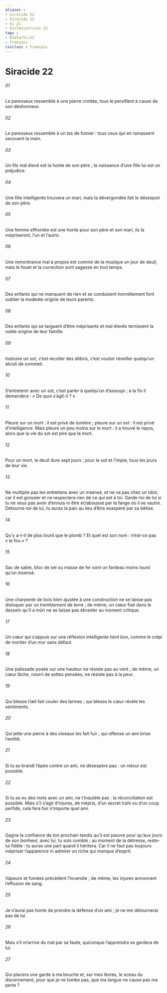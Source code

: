 ```yaml
---
aliases : 
- Siracide 22
- Siracide 22
- Si 22
- Ecclesiasticus 22
tags : 
- Bible/Si/22
- français
cssclass : français
---
```


# Siracide 22

###### 01
Le paresseux ressemble à une pierre crottée,
tous le persiflent à cause de son déshonneur.
###### 02
Le paresseux ressemble à un tas de fumier :
tous ceux qui en ramassent secouent la main.
###### 03
Un fils mal élevé est la honte de son père ;
la naissance d’une fille lui est un préjudice.
###### 04
Une fille intelligente trouvera un mari,
mais la dévergondée fait le désespoir de son père.
###### 05
Une femme effrontée est une honte pour son père et son mari,
ils la mépriseront, l’un et l’autre.
###### 06
Une remontrance mal à propos
est comme de la musique un jour de deuil,
mais le fouet et la correction sont sagesse en tout temps.
###### 07
Des enfants qui ne manquent de rien et se conduisent honnêtement
font oublier la modeste origine de leurs parents.
###### 08
Des enfants qui se targuent d’être méprisants et mal élevés
ternissent la noble origine de leur famille.
###### 09
Instruire un sot, c’est recoller des débris,
c’est vouloir réveiller quelqu’un abruti de sommeil.
###### 10
S’entretenir avec un sot, c’est parler à quelqu’un d’assoupi ;
à la fin il demandera : « De quoi s’agit-il ? »
###### 11
Pleure sur un mort : il est privé de lumière ;
pleure sur un sot : il est privé d’intelligence.
Mais pleure un peu moins sur le mort : il a trouvé le repos,
alors que la vie du sot est pire que la mort.
###### 12
Pour un mort, le deuil dure sept jours ;
pour le sot et l’impie, tous les jours de leur vie.
###### 13
Ne multiplie pas les entretiens avec un insensé,
et ne va pas chez un idiot,
car il est grossier et ne respectera rien de ce qui est à toi.
Garde-toi de lui si tu ne veux pas avoir d’ennuis
ni être éclaboussé par la fange où il se vautre.
Détourne-toi de lui, tu auras la paix
au lieu d’être exaspéré par sa bêtise.
###### 14
Qu’y a-t-il de plus lourd que le plomb ?
Et quel est son nom : n’est-ce pas « le fou » ?
###### 15
Sac de sable, bloc de sel ou masse de fer
sont un fardeau moins lourd qu’un insensé.
###### 16
Une charpente de bois bien ajustée à une construction
ne se laisse pas disloquer par un tremblement de terre ;
de même, un cœur fixé dans le dessein qu’il a mûri
ne se laisse pas ébranler au moment critique.
###### 17
Un cœur qui s’appuie sur une réflexion intelligente tient bon,
comme le crépi de mortier d’un mur sans défaut.
###### 18
Une palissade posée sur une hauteur
ne résiste pas au vent ;
de même, un cœur lâche, nourri de sottes pensées,
ne résiste pas à la peur.
###### 19
Qui blesse l’œil fait couler des larmes ;
qui blesse le cœur révèle les sentiments.
###### 20
Qui jette une pierre à des oiseaux les fait fuir ;
qui offense un ami brise l’amitié.
###### 21
Si tu as brandi l’épée contre un ami,
ne désespère pas : un retour est possible.
###### 22
Si tu as eu des mots avec un ami,
ne t’inquiète pas : la réconciliation est possible.
Mais s’il s’agit d’injures, de mépris,
d’un secret trahi ou d’un coup perfide,
cela fera fuir n’importe quel ami.
###### 23
Gagne la confiance de ton prochain tandis qu’il est pauvre
pour qu’aux jours de son bonheur, avec lui, tu sois comblé ;
au moment de la détresse, reste-lui fidèle :
tu auras une part quand il héritera.
Car il ne faut pas toujours mépriser l’apparence
ni admirer un riche qui manque d’esprit.
###### 24
Vapeurs et fumées précèdent l’incendie ;
de même, les injures annoncent l’effusion de sang.
###### 25
Je n’aurai pas honte de prendre la défense d’un ami ;
je ne me détournerai pas de lui.
###### 26
Mais s’il m’arrive du mal par sa faute,
quiconque l’apprendra se gardera de lui.
###### 27
Qui placera une garde à ma bouche
et, sur mes lèvres, le sceau du discernement,
pour que je ne tombe pas,
que ma langue ne cause pas ma perte ?
